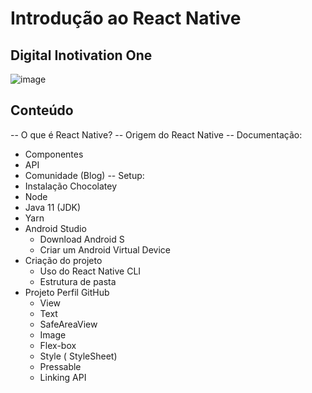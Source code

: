 # Introdução ao React Native
## Digital Inotivation One

![image](https://user-images.githubusercontent.com/96322427/169918741-0ba1545b-3c3d-418b-a9e6-2bfd369ba7ec.png)


## Conteúdo
-- O que é React Native?
-- Origem do React Native
-- Documentação:
  - Componentes
  - API
  - Comunidade (Blog)
-- Setup:
  - Instalação Chocolatey
  - Node
  - Java 11 (JDK)
  - Yarn
  - Android Studio
    - Download Android S
    - Criar um Android Virtual Device
- Criação do projeto
  - Uso do React Native CLI
  - Estrutura de pasta
- Projeto Perfil GitHub
  - View
  - Text
  - SafeAreaView
  - Image
  - Flex-box
  - Style ( StyleSheet)
  - Pressable
  - Linking API
